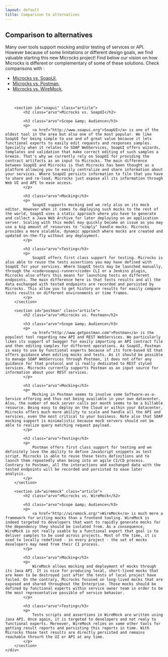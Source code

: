 ```yaml
---
layout: default
title: Comparison to alternatives
---
```


<div class="content">
	<div class="jumbotron clearfix">
		<div class="container">
       <h2 class="page-title arvo">Comparison to alternatives</h2>
    </div>
	</div>
	<div class="container">
		Many over tools support mocking and/or testing of services or API. However because of some limitations or different design goals, we find valuable starting this new Microcks project! Find below our vision on how Microcks is different or complementary of some of these solutions. Check comparisons with :
		<ul>
			<li><a href="#soapui">Microcks vs. SoapUI</a>,</li>
			<li><a href="#postman">Microcks vs. Postman</a>,</li>
			<li><a href="#wiremock">Microcks vs. WireMock</a>,</li>
		</ul>
		<br/>

		<section id="soapui" class="article">
			<h2 class="arvo">Microcks vs. SoapUI</h2>

			<h3 class="arvo">Scope &amp; Audience</h3>
			<p>
				<a href="http://www.soapui.org">SoapUI</a> is one of the oldest tool in the area but also one of the most popular. We like SoapUI for being simple to use and of great value because it lets functional experts to easily edit requests and responses samples. Specially when it relates to SOAP WebServices, SoapUI offers wizards, templates and validation that make correct editing of such samples a breeze. That's why we currently rely on SoapUI for providing the contract artifacts as an input to Microcks. The main difference between SoapUI and Microcks is that Microcks has been thought as a platform allowing you to easily centralize and share information about your services. Where SoapUI persists information to file that you have to share and re-load, Microcks just expose all its information through Web UI and API to ease access.
			</p>

			<h3 class="arvo">Mocking</h3>
			<p>
				SoapUI supports mocking and we rely also on its mock editor. However when it comes to deploying such mocks to the rest of the world, SoapUI uses a static approach where you have to generate and collect a Java Web Archive for later deploying on an application server. Scaling with this model may quickly become an issue as you may use a big amount of resources to "simply" handle mocks. Microcks provides a more scalable, dynamic approach where mocks are created and updated on-the-fly without any deployment.
			</p>

			<h3 class="arvo">Testing</h3>
			<p>
				SoapUI offers first class support for testing. Microcks is also able to reuse the tests assertions you may have defined with SoapUI for your services. Where SoapUI tests may be launched manually, through the <code>soapui-runner</code> CLI or a Jenkins plugin, Microcks also offers this means for launching tests on different endpoints. The main difference here is that tests results and all the data exchanged with tested endpoints are recorded and persisted by Microcks. This allow you to get history on results for easily compare tests results on different environments or time frames.
			</p>
		</section>

		<section id="postman" class="article">
			<h2 class="arvo">Microcks vs. Postman</h2>

			<h3 class="arvo">Scope &amp; Audience</h3>
			<p>
				<a href="http://www.getpostman.com">Postman</a> is the populest tool regarding new API and REST WebServices. We particularly likes its support of Swagger for easily importing an API contract file and then editing samples for different operations. As SoapUI, Postman is easy to use by functional experts because of its form-based UI that offers guidance when editing mocks and tests. As it should be possible to manage SOAP WebServices through Postman, it does not offer any guidance for that protocol and is really dedicated to REST styled services. Microcks currently supports Postman as an input source for information about your REST services.
			</p>

			<h3 class="arvo">Mocking</h3>
			<p>
				Mocking in Postman seems to involve some Software-as-a-Service offering and thus not being available in your own datacenter. Also, the number of mock server calls per month seems to be a billable resource. Being easy to deploy on the Cloud or within your datacenter, Microcks offers much more ability to scale and handle all the API and services, even the most critical to your business. Note also that SOAP mocking support is minimalistic because mock servers should not be able to realize query matching request payload.
			</p>

			<h3 class="arvo">Testing</h3>
			<p>
				Postman offers first class support for testing and we definitely love the ability to define JavaScript snippets as test script. Microcks is able to reuse these tests definitions and to launch them repeatedly when being into an agile CI/CD process. Contrary to Postman, all the interactions and exchanged data with the tested endpoints will be recorded and persisted to ease later analysis.
			</p>
		</section>

		<section id="wiremock" class="article">
			<h2 class="arvo">Microcks vs. WireMock</h2>

			<h3 class="arvo">Scope &amp; Audience</h3>
			<p>
				<a href="http://wiremock.org/">WireMock</a> is much more a framework for writing mocks than a frontend tooling. WireMock is indeed targeted to developers that want to rapidly generate mocks for the dependency they should be isolated from. As a consequence, WireMock is not really usable by a functional expert that goal is to deliver samples to be used across projects. Most of the time, it is used to locally redefined - in every project - the set of mocks developers may need from their CI process.
			</p>

			<h3 class="arvo">Mocking</h3>
			<p>
				WireMock allows mocking and deployment of mocks through its Java API. It is nice for producing local, short-lived mocks that are keen to be destroyed just after the tests of local project have failed. On the contrary, Microcks focused on long-lived mocks that are exposed and shared throughout the Enterprise. Those mocks should be defined by functional experts within service owner team in order to be the most representative possible of service behavior.
			</p>

			<h3 class="arvo">Testing</h3>
			<p>
				Tests scripts and assertions in WireMock are written using Java API. Once again, it is targeted to developers and not realy to functional experts. Moreover, WireMock relies on some other tools for getting result reports and persisting this reports in time. With Microcks those test results are directly persisted and remains reachable throurh the UI or API at any time.
			</p>
		</section>
	</div>
</div>

